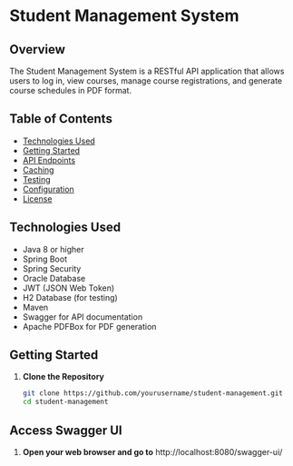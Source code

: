 # Student Management System

## Overview
The Student Management System is a RESTful API application that allows users to log in, view courses, manage course registrations, and generate course schedules in PDF format.

## Table of Contents
- [Technologies Used](#technologies-used)
- [Getting Started](#getting-started)
- [API Endpoints](#api-endpoints)
- [Caching](#caching)
- [Testing](#testing)
- [Configuration](#configuration)
- [License](#license)

## Technologies Used
- Java 8 or higher
- Spring Boot
- Spring Security
- Oracle Database
- JWT (JSON Web Token)
- H2 Database (for testing)
- Maven
- Swagger for API documentation
- Apache PDFBox for PDF generation

## Getting Started

1. **Clone the Repository**
   ```bash
   git clone https://github.com/yourusername/student-management.git
   cd student-management

## Access Swagger UI 

1. **Open your web browser and go to**
http://localhost:8080/swagger-ui/
